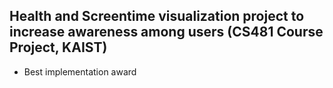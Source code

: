 ## Health and Screentime visualization project to increase awareness among users (CS481 Course Project, KAIST)
* Best implementation award
